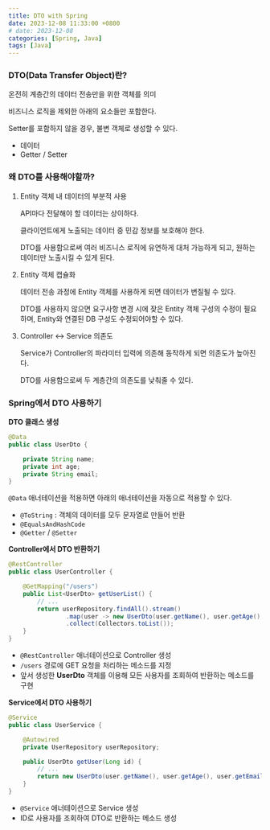 ```yaml
---
title: DTO with Spring
date: 2023-12-08 11:33:00 +0800
# date: 2023-12-08
categories: [Spring, Java]
tags: [Java]
---
```


### DTO(Data Transfer Object)란?

온전히 계층간의 데이터 전송만을 위한 객체를 의미

비즈니스 로직을 제외한 아래의 요소들만 포함한다.

Setter를 포함하지 않을 경우, 불변 객체로 생성할 수 있다.

- 데이터
- Getter / Setter

### 왜 DTO를 사용해야할까?

1. Entity 객체 내 데이터의 부분적 사용

   API마다 전달해야 할 데이터는 상이하다.

   클라이언트에게 노출되는 데이터 중 민감 정보를 보호해야 한다.

   DTO를 사용함으로써 여러 비즈니스 로직에 유연하게 대처 가능하게 되고, 원하는 데이터만 노출시킬 수 있게 된다.

2. Entity 객체 캡슐화

   데이터 전송 과정에 Entity 객체를 사용하게 되면 데이터가 변질될 수 있다.

   DTO를 사용하지 않으면 요구사항 변경 시에 잦은 Entity 객체 구성의 수정이 필요하며, Entity와 연결된 DB 구성도 수정되어야할 수 있다.

3. Controller ↔ Service 의존도

   Service가 Controller의 파라미터 입력에 의존해 동작하게 되면 의존도가 높아진다.

   DTO를 사용함으로써 두 계층간의 의존도를 낮춰줄 수 있다.

### Spring에서 DTO 사용하기

**DTO 클래스 생성**

```java
@Data
public class UserDto {

    private String name;
    private int age;
    private String email;
}
```

`@Data` 애너테이션을 적용하면 아래의 애너테이션을 자동으로 적용할 수 있다.

- `@ToString` : 객체의 데이터를 모두 문자열로 만들어 반환
- `@EqualsAndHashCode`
- `@Getter` / `@Setter`

**Controller에서 DTO 반환하기**

```java
@RestController
public class UserController {

    @GetMapping("/users")
    public List<UserDto> getUserList() {
        // ...
        return userRepository.findAll().stream()
                .map(user -> new UserDto(user.getName(), user.getAge(), user.getEmail()))
                .collect(Collectors.toList());
    }
}
```

- `@RestController` 애너테이션으로 Controller 생성
- `/users` 경로에 GET 요청을 처리하는 메소드를 지정
- 앞서 생성한 **UserDto** 객체를 이용해 모든 사용자를 조회하여 반환하는 메소드를 구현

**Service에서 DTO 사용하기**

```java
@Service
public class UserService {

    @Autowired
    private UserRepository userRepository;

    public UserDto getUser(Long id) {
        // ...
        return new UserDto(user.getName(), user.getAge(), user.getEmail());
    }
}
```

- `@Service` 애너테이션으로 Service 생성
- ID로 사용자를 조회하여 DTO로 반환하는 메소드 생성

